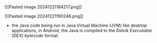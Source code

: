 
![[Pasted image 20241221184217.png]]


![[Pasted image 20241221190246.png]]

- the Java code being run in Java Virtual Machine (JVM) like desktop applications, in Android, the Java is compiled to the _Dalvik Executable (DEX) bytecode_ format.

